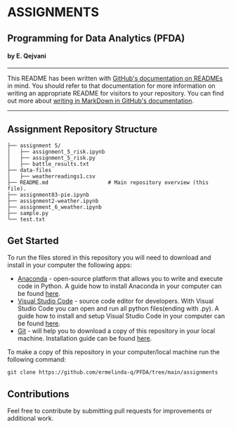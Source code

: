 # ASSIGNMENTS

## Programming for Data Analytics (PFDA)

#### by E. Qejvani
***

This README has been written with [GitHub's documentation on READMEs](https://docs.github.com/en/repositories/managing-your-repositorys-settings-and-features/customizing-your-repository/about-readmes) in mind.
You should refer to that documentation for more information on writing an appropriate README for visitors to your repository.
You can find out more about [writing in MarkDown in GitHub's documentation](https://docs.github.com/en/get-started/writing-on-github/getting-started-with-writing-and-formatting-on-github/basic-writing-and-formatting-syntax).

***

## Assignment Repository Structure

```./assignments/
├── assignment 5/      
│   ├── assignment_5_risk.ipynb
│   ├── assignment_5_risk.py
│   ├── battle_results.txt 
├── data-files
│   ├── weatherreadings1.csv
├── README.md                   # Main repository overview (this file).
├── assignment03-pie.ipynb
├── assignment2-weather.ipynb 
├── assignment_6_weather.ipynb
├── sample.py
└── test.txt
```

## Get Started

To run the files stored in this repository you will need to download and install in your computer the following apps:

- [Anaconda](https://www.anaconda.com/) - open-source platform that allows you to write and execute code in Python. A guide how to install Anaconda in your computer can be found [here](https://docs.anaconda.com/free/anaconda/install/index.html).
- [Visual Studio Code](https://code.visualstudio.com/) - source code editor for developers. With Visual Studio Code you can open and run all python files(ending with .py). A guide how to install and setup Visual Studio Code in your computer can be found [here](https://code.visualstudio.com/learn/get-started/basics).
- [Git](https://git-scm.com/downloads) - will help you to download a copy of this repository in your local machine. Installation guide can be found [here](https://github.com/git-guides/install-git).

To make a copy of this repository in your computer/local machine run the following command:

```
git clone https://github.com/ermelinda-q/PFDA/tree/main/assignments
```

## Contributions

Feel free to contribute by submitting pull requests for improvements or additional work.
